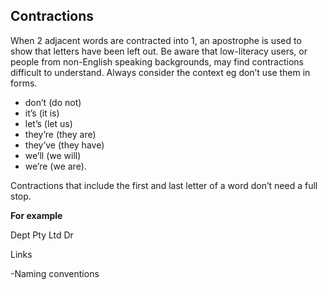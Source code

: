 ## Contractions

When 2 adjacent words are contracted into 1, an apostrophe is used to show that letters have been left out. Be aware that low-literacy users, or people from non-English speaking backgrounds, may find contractions difficult to understand. Always consider the context eg don’t use them in forms.

- don’t (do not)
- it’s (it is)
- let’s (let us)
- they’re (they are)
- they’ve (they have)
- we’ll (we will)
- we’re (we are).


Contractions that include the first and last letter of a word don’t need a full stop. 

**For example**

Dept
Pty Ltd
Dr

Links

-Naming conventions


